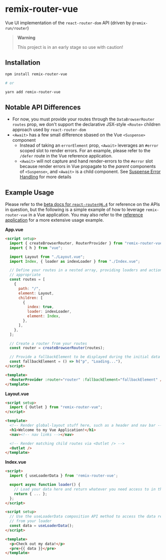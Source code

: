 # remix-router-vue

Vue UI implementation of the `react-router-dom` API (driven by `@remix-run/router`)

> **Warning**
>
> This project is in an early stage so use with caution!

## Installation

```bash
npm install remix-router-vue

# or

yarn add remix-router-vue
```

## Notable API Differences

- For now, you must provide your routes through the `DataBrowserRouter` `routes` prop, we don't support the declarative JSX-style `<Route>` children approach used by `react-router-dom`
- `<Await>` has a few small difference sbased on the Vue `<Suspense>` component
  - Instead of taking an `errorElement` prop, `<Await>` leverages an `#error` scoped slot to render errors. For an example, please refer to the `/defer` route in the Vue reference application.
  - `<Await>` will not capture and hand render-errors to the `#error` slot because render errors in Vue propagate to the _parent_ components of `<Suspense>`, and `<Await>` is a child component. See [Suspense Error Handling][suspense-error-handling] for more details

## Example Usage

Please refer to the [beta docs for `react-router@6.4`][rr-docs] for reference on the APIs in question, but the following is a simple example of how to leverage `remix-router-vue` in a Vue application. You may also refer to the [reference application][reference-app] for a more extensive usage example.

**App.vue**

```html
<script setup>
  import { createBrowserRouter, RouterProvider } from "remix-router-vue";
  import { h } from "vue";

  import Layout from "./Layout.vue";
  import Index, { loader as indexLoader } from "./Index.vue";

  // Define your routes in a nested array, providing loaders and actions where
  // appropriate
  const routes = [
    {
      path: "/",
      element: Layout,
      children: [
        {
          index: true,
          loader: indexLoader,
          element: Index,
        },
      ],
    },
  ];

  // Create a router from your routes
  const router = createBrowserRouter(routes);

  // Provide a fallbackElement to be displayed during the initial data load
  const fallbackElement = () => h("p", "Loading..."),
</script>

<template>
  <RouterProvider :router="router" :fallbackElement="fallbackElement" />
</template>
```

**Layout.vue**

```html
<script setup>
  import { Outlet } from "remix-router-vue";
</script>

<template>
  <!-- Render global-layout stuff here, such as a header and nav bar -->
  <h1>Welcome to my Vue Application!</h1>
  <nav><!-- nav links --></nav>

  <!-- Render matching child routes via <Outlet /> -->
  <Outlet />
</template>
```

**Index.vue**

```html
<script>
  import { useLoaderData } from 'remix-router-vue';

  export async function loader() {
    // Load your data here and return whatever you need access to in the UI
    return { ... };
  };
</script>

<script setup>
  // Use the useLoaderData composition API method to access the data returned
  // from your loader
  const data = useLoaderData();
</script>

<template>
  <p>Check out my data!</p>
  <pre>{{ data }}</pre>
</template>
```

[rr-docs]: https://reactrouter.com/en/dev
[reference-app]: ./reference-app/
[suspense-error-handling]: https://vuejs.org/guide/built-ins/suspense.html#error-handling
